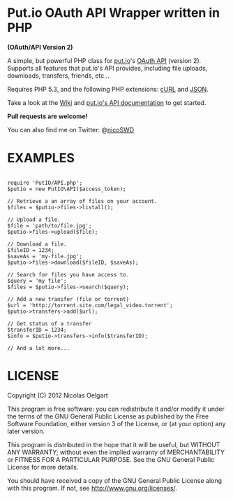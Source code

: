 Put.io OAuth API Wrapper written in PHP
=======================================
**(OAuth/API Version 2)**

A simple, but powerful PHP class for [put.io](https://put.io/)'s [OAuth API](https://api.put.io/v2/docs/) (version 2).
Supports all features that put.io's API provides, including file uploads, downloads, transfers, friends, etc...

Requires PHP 5.3, and the following PHP extensions: [cURL](http://php.net/book.curl) and [JSON](http://php.net/book.json).

Take a look at the [Wiki](https://github.com/nicoSWD/put.io-api-v2/wiki/) and [put.io's API documentation](https://api.put.io/v2/docs/) to get started.

**Pull requests are welcome!**

You can also find me on Twitter: @[nicoSWD](https://twitter.com/nicoSWD)


EXAMPLES
========

<pre><code>
require 'PutIO/API.php';
$putio = new PutIO\API($access_token);

// Retrieve a an array of files on your account.
$files = $putio->files->listall();

// Upload a file.
$file = 'path/to/file.jpg';
$putio->files->upload($file);

// Download a file.
$fileID = 1234;
$saveAs = 'my-file.jpg';
$putio->files->download($fileID, $saveAs);

// Search for files you have access to.
$query = 'my file';
$files = $putio->files->search($query);

// Add a new transfer (file or torrent)
$url = 'http://torrent.site.com/legal_video.torrent';
$putio->transfers->add($url);

// Get status of a transfer
$transferID = 1234;
$info = $putio->transfers->info($transferID);

// And a lot more...
</code></pre>


LICENSE
=======
Copyright (C) 2012  Nicolas Oelgart

This program is free software: you can redistribute it and/or modify
it under the terms of the GNU General Public License as published by
the Free Software Foundation, either version 3 of the License, or
(at your option) any later version.

This program is distributed in the hope that it will be useful,
but WITHOUT ANY WARRANTY; without even the implied warranty of
MERCHANTABILITY or FITNESS FOR A PARTICULAR PURPOSE.  See the
GNU General Public License for more details.

You should have received a copy of the GNU General Public License
along with this program.  If not, see <http://www.gnu.org/licenses/>.